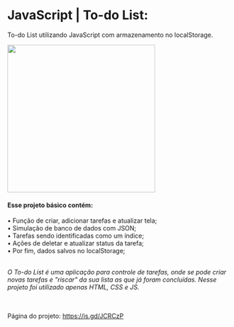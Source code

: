 # JavaScript | To-do List:

To-do List utilizando JavaScript com armazenamento no localStorage.

<img src="https://scontent.fcgh10-1.fna.fbcdn.net/v/t39.30808-6/274590704_114727104470632_5201772314836656738_n.jpg?_nc_cat=103&ccb=1-5&_nc_sid=730e14&_nc_ohc=PeWdrXTVaXoAX9HNtfK&_nc_ht=scontent.fcgh10-1.fna&oh=00_AT88T79Xpyo2CQO1O2F2y_njQXS3YMU0B9gt6ZKH5js2hg&oe=6218F50F" height="333">

<h4>Esse projeto básico contém:</h4>
• Função de criar, adicionar tarefas e atualizar tela;</br>
• Simulação de banco de dados com JSON;</br>
• Tarefas sendo identificadas como um índice;</br>
• Ações de deletar e atualizar status da tarefa;</br>
• Por fim, dados salvos no localStorage;</br>

</br><i>O To-do List é uma aplicação para controle de tarefas, onde se pode criar novas tarefas e "riscar" da sua lista as que já foram concluídas.
Nesse projeto foi utilizado apenas HTML, CSS e JS.</I>

</br></br>Página do projeto: https://is.gd/JCRCzP
